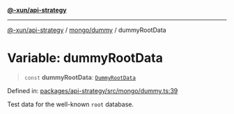 [**@-xun/api-strategy**](../../../README.md)

***

[@-xun/api-strategy](../../../README.md) / [mongo/dummy](../README.md) / dummyRootData

# Variable: dummyRootData

> `const` **dummyRootData**: [`DummyRootData`](../type-aliases/DummyRootData.md)

Defined in: [packages/api-strategy/src/mongo/dummy.ts:39](https://github.com/Xunnamius/api-utils/blob/b785d9e67ba769b2480f64a9690c2911fb596cf7/packages/api-strategy/src/mongo/dummy.ts#L39)

Test data for the well-known `root` database.
